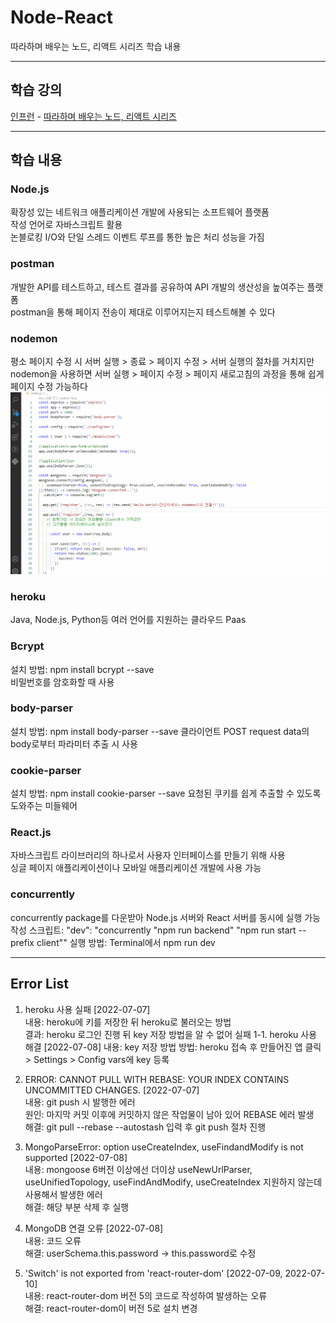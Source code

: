 # Node-React
따라하며 배우는 노드, 리액트 시리즈 학습 내용

---

## 학습 강의
[인프런](https://www.inflearn.com/) - [따라하며 배우는 노드, 리액트 시리즈](https://www.inflearn.com/roadmaps/331)

---

## 학습 내용

### Node.js
확장성 있는 네트워크 애플리케이션 개발에 사용되는 소프트웨어 플랫폼   
작성 언어로 자바스크립트 활용   
논블로킹 I/O와 단일 스레드 이벤트 루프를 통한 높은 처리 성능을 가짐   

### postman
개발한 API를 테스트하고, 테스트 결과를 공유하여 API 개발의 생산성을 높여주는 플랫폼   
postman을 통해 페이지 전송이 제대로 이루어지는지 테스트해볼 수 있다

### nodemon
평소 페이지 수정 시 서버 실행 > 종료 > 페이지 수정 > 서버 실행의 절차를 거치지만   
nodemon을 사용하면 서버 실행 > 페이지 수정 > 페이지 새로고침의 과정을 통해 쉽게 페이지 수정 가능하다
![nodemon](https://github.com/WoojinJeonkr/Node-React/blob/main/image/nodemon_connect.gif?raw=true)

### heroku
Java, Node.js, Python등 여러 언어를 지원하는 클라우드 Paas

### Bcrypt
설치 방법: npm install bcrypt --save   
비밀번호를 암호화할 때 사용

### body-parser
설치 방법: npm install body-parser --save
클라이언트 POST request data의 body로부터 파라미터 추출 시 사용

### cookie-parser
설치 방법: npm install cookie-parser --save
요청된 쿠키를 쉽게 추출할 수 있도록 도와주는 미들웨어

### React.js
자바스크립트 라이브러리의 하나로서 사용자 인터페이스를 만들기 위해 사용   
싱글 페이지 애플리케이션이나 모바일 애플리케이션 개발에 사용 가능

### concurrently   
concurrently package를 다운받아 Node.js 서버와 React 서버를 동시에 실행 가능   
작성 스크립트: "dev": "concurrently \"npm run backend\" \"npm run start --prefix client\""
실행 방법: Terminal에서 npm run dev

---

## Error List

1. heroku 사용 실패 [2022-07-07]   
내용: heroku에 키를 저장한 뒤 heroku로 불러오는 방법   
결과: heroku 로그인 진행 뒤 key 저장 방법을 알 수 없어 실패
1-1. heroku 사용 해결 [2022-07-08]
내용: key 저장 방법
방법: heroku 접속 후 만들어진 앱 클릭 > Settings > Config vars에 key 등록 

2. ERROR: CANNOT PULL WITH REBASE: YOUR INDEX CONTAINS UNCOMMITTED CHANGES. [2022-07-07]   
내용: git push 시 발행한 에러   
원인: 마지막 커밋 이후에 커밋하지 않은 작업물이 남아 있어 REBASE 에러 발생   
해결: git pull --rebase --autostash 입력 후 git push 절차 진행

3. MongoParseError: option useCreateIndex, useFindandModify is not supported [2022-07-08]   
내용: mongoose 6버전 이상에선 더이상 useNewUrlParser, useUnifiedTopology, useFindAndModify, useCreateIndex 지원하지 않는데 사용해서 발생한 에러    
해결: 해당 부분 삭제 후 실행

4. MongoDB 연결 오류 [2022-07-08]   
내용: 코드 오류   
해결: userSchema.this.password -> this.password로 수정

5. 'Switch' is not exported from 'react-router-dom' [2022-07-09, 2022-07-10]   
내용: react-router-dom 버전 5의 코드로 작성하여 발생하는 오류   
해결: react-router-dom이 버전 5로 설치 변경